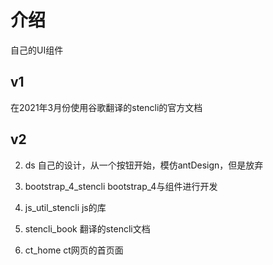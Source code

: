 # 介绍

自己的UI组件

## v1

在2021年3月份使用谷歌翻译的stencli的官方文档

## v2

2. ds
自己的设计，从一个按钮开始，模仿antDesign，但是放弃


4. bootstrap_4_stencli
bootstrap_4与组件进行开发

5. js_util_stencli
js的库

6. stencli_book
翻译的stencli文档

7. ct_home
ct网页的首页面